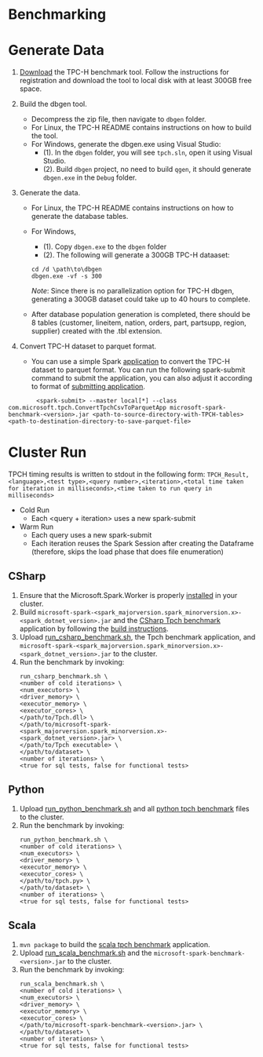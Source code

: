 Benchmarking
===

# Generate Data
1. [Download](http://www.tpc.org/tpc_documents_current_versions/current_specifications.asp) the TPC-H benchmark tool.
Follow the instructions for registration and download the tool to local disk with at least 300GB free space.

2. Build the dbgen tool.
    - Decompress the zip file, then navigate to `dbgen` folder.
    - For Linux, the TPC-H README contains instructions on how to build the tool.
    - For Windows, generate the dbgen.exe using Visual Studio:
        - (1). In the `dbgen` folder, you will see `tpch.sln`, open it using Visual Studio.
        - (2). Build `dbgen` project, no need to build `qgen`, it should generate `dbgen.exe` in the `Debug` folder.

3. Generate the data.
    - For Linux, the TPC-H README contains instructions on how to generate the database tables.
    - For Windows,
        - (1). Copy `dbgen.exe` to the `dbgen` folder
        - (2). The following will generate a 300GB TPC-H dataaset:
        ```shell
        cd /d \path\to\dbgen
        dbgen.exe -vf -s 300
        ```
        *Note*: Since there is no parallelization option for TPC-H dbgen, generating a 300GB dataset could take up to 40 hours to complete.
        
    - After database population generation is completed, there should be 8 tables (customer, lineitem, nation, orders, part, partsupp, region, supplier) created with the .tbl extension.

4. Convert TPC-H dataset to parquet format. 
    - You can use a simple Spark [application](https://github.com/dotnet/spark/blob/master/benchmark/scala/src/main/scala/com/microsoft/tpch/ConvertTpchCsvToParquetApp.scala) to convert the TPC-H dataset to parquet format. You can run the following spark-submit command to submit the application, you can also adjust it according to format of [submitting application](https://spark.apache.org/docs/latest/submitting-applications.html).
```
        <spark-submit> --master local[*] --class com.microsoft.tpch.ConvertTpchCsvToParquetApp microsoft-spark-benchmark-<version>.jar <path-to-source-directory-with-TPCH-tables> <path-to-destination-directory-to-save-parquet-file>
```

# Cluster Run
TPCH timing results is written to stdout in the following form: `TPCH_Result,<language>,<test type>,<query number>,<iteration>,<total time taken for iteration in milliseconds>,<time taken to run query in milliseconds>`

- Cold Run
   - Each <query + iteration> uses a new spark-submit
- Warm Run
   - Each query uses a new spark-submit
   - Each iteration reuses the Spark Session after creating the Dataframe (therefore, skips the load phase that does file enumeration)

## CSharp
1. Ensure that the Microsoft.Spark.Worker is properly [installed](../deployment/README.md#cloud-deployment) in your cluster.
2. Build `microsoft-spark-<spark_majorversion.spark_minorversion.x>-<spark_dotnet_version>.jar` and the [CSharp Tpch benchmark](csharp/Tpch) application by following the [build instructions](../README.md#building-from-source).
3. Upload [run_csharp_benchmark.sh](run_csharp_benchmark.sh), the Tpch benchmark application, and `microsoft-spark-<spark_majorversion.spark_minorversion.x>-<spark_dotnet_version>.jar` to the cluster.
4. Run the benchmark by invoking:
    ```shell
    run_csharp_benchmark.sh \
    <number of cold iterations> \
    <num_executors> \
    <driver_memory> \
    <executor_memory> \
    <executor_cores> \
    </path/to/Tpch.dll> \
    </path/to/microsoft-spark-<spark_majorversion.spark_minorversion.x>-<spark_dotnet_version>.jar> \
    </path/to/Tpch executable> \
    </path/to/dataset> \
    <number of iterations> \
    <true for sql tests, false for functional tests>
    ```

## Python
1. Upload [run_python_benchmark.sh](run_python_benchmark.sh) and all [python tpch benchmark](python/) files to the cluster.
2. Run the benchmark by invoking:
    ```shell
    run_python_benchmark.sh \
    <number of cold iterations> \
    <num_executors> \
    <driver_memory> \
    <executor_memory> \
    <executor_cores> \
    </path/to/tpch.py> \
    </path/to/dataset> \
    <number of iterations> \
    <true for sql tests, false for functional tests>
    ```

## Scala
1. `mvn package` to build the [scala tpch benchmark](scala/) application.
2. Upload [run_scala_benchmark.sh](run_scala_benchmark.sh) and the `microsoft-spark-benchmark-<version>.jar` to the cluster.
3. Run the benchmark by invoking:
    ```shell
    run_scala_benchmark.sh \
    <number of cold iterations> \
    <num_executors> \
    <driver_memory> \
    <executor_memory> \
    <executor_cores> \
    </path/to/microsoft-spark-benchmark-<version>.jar> \
    </path/to/dataset> \
    <number of iterations> \
    <true for sql tests, false for functional tests>
    ```
